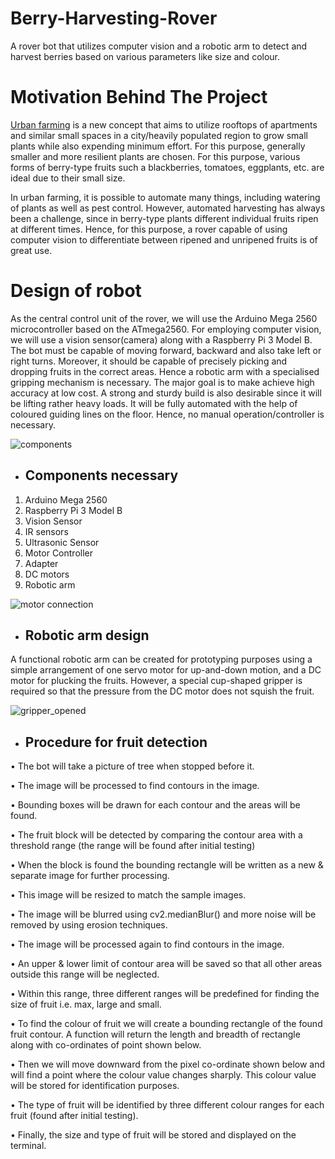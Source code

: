 # Berry-Harvesting-Rover
A rover bot that utilizes computer vision and a robotic arm to detect and harvest berries based on various parameters like size and colour. 

# Motivation Behind The Project
[Urban farming](https://www.thespruceeats.com/what-is-urban-farming-5188341) is a new concept that aims to utilize rooftops of apartments and similar small spaces in a city/heavily populated region to grow small plants while also expending minimum effort. For this purpose, generally smaller and more resilient plants are chosen. For this purpose, various forms of berry-type fruits such a blackberries, tomatoes, eggplants, etc. are ideal due to their small size. 

In urban farming, it is possible to automate many things, including watering of plants as well as pest control. However, automated harvesting has always been a challenge, since in berry-type plants different individual fruits ripen at different times. Hence, for this purpose, a rover capable of using computer vision to differentiate between ripened and unripened fruits is of great use.

# Design of robot
As the central control unit of the rover, we will use the Arduino Mega 2560 microcontroller based on the ATmega2560. For employing computer vision, we will use a vision sensor(camera) along with a Raspberry Pi 3 Model B. The bot must be capable of moving forward, backward and also take left or right turns. Moreover, it should be capable of precisely picking and dropping fruits in the correct areas. Hence a robotic arm with a specialised gripping mechanism is necessary. The major goal is to make achieve high accuracy at low cost. A strong and sturdy build is also desirable since it will be lifting rather heavy loads. It will be fully automated with the help of coloured guiding lines on the floor. Hence, no manual operation/controller is necessary. 

![components](https://user-images.githubusercontent.com/91414273/200113429-9b8ff518-fe70-4226-8c62-05c6f1df11e3.jpg)


- ## Components necessary

1. Arduino Mega 2560
2. Raspberry Pi 3 Model B
3. Vision Sensor
4. IR sensors
5. Ultrasonic Sensor
6. Motor Controller
7. Adapter
8. DC motors
9. Robotic arm

![motor connection](https://user-images.githubusercontent.com/91414273/200113440-5c4aa47c-56d5-4f85-9309-1608daabac5f.jpg)

- ## Robotic arm design

A functional robotic arm can be created for prototyping purposes using a simple arrangement of one servo motor for up-and-down motion, and a DC motor for plucking the fruits. However, a special cup-shaped gripper is required so that the pressure from the DC motor does not squish the fruit.

![gripper_opened](https://user-images.githubusercontent.com/91414273/200113355-a71e12ad-61c2-49b1-9877-c6f4bd8bd9c4.png)

- ## Procedure for fruit detection

• The bot will take a picture of tree when stopped before it.

• The image will be processed to find contours in the image.

• Bounding boxes will be drawn for each contour and the areas will be found.

• The fruit block will be detected by comparing the contour area with a threshold range (the range will be found after initial testing)

• When the block is found the bounding rectangle will be written as a new & separate image for further processing.

• This image will be resized to match the sample images.

• The image will be blurred using cv2.medianBlur() and more noise will be removed by using erosion techniques.

• The image will be processed again to find contours in the image.

• An upper & lower limit of contour area will be saved so that all other areas outside this range will be neglected.

• Within this range, three different ranges will be predefined for finding the size of fruit i.e. max, large and small.

• To find the colour of fruit we will create a bounding rectangle of the found fruit contour. A function will return the length and breadth of rectangle along with co-ordinates of point shown below.

• Then we will move downward from the pixel co-ordinate shown below and will find a point where the colour value changes sharply. This colour value will be stored for identification purposes.

• The type of fruit will be identified by three different colour ranges for each fruit (found after initial testing).

• Finally, the size and type of fruit will be stored and displayed on the terminal. 




